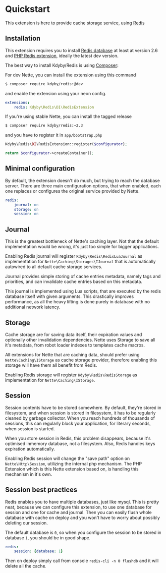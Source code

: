 Quickstart
==========

This extension is here to provide cache storage service, using [Redis](http://redis.io)


Installation
-----------

This extension requires you to install [Redis database](http://redis.io) at least at version 2.6
 and [PHP Redis extension](https://github.com/nicolasff/phpredis/), ideally the latest dev version.

The best way to install Kdyby/Redis is using  [Composer](http://getcomposer.org/):

For dev Nette, you can install the extension using this command

```sh
$ composer require kdyby/redis:@dev
```

and enable the extension using your neon config.

```yml
extensions:
	redis: Kdyby\Redis\DI\RedisExtension
```

If you're using stable Nette, you can install the tagged release

```sh
$ composer require kdyby/redis:~2.3
```

and you have to register it in `app/bootstrap.php`

```php
Kdyby\Redis\DI\RedisExtension::register($configurator);

return $configurator->createContainer();
```


Minimal configuration
---------------------

By default, the extension doesn't do much, but trying to reach the database server.
There are three main configuration options, that when enabled, each one replaces or configures the original service provided by Nette.

```yml
redis:
	journal: on
	storage: on
	session: on
```


Journal
-------

This is the greatest bottleneck of Nette's caching layer. Not that the default implementation would be wrong, it's just too simple for bigger applications.

Enabling Redis journal will register `Kdyby\Redis\RedisLuaJournal` as implementation for `Nette\Caching\Storages\IJournal`
that is automatically autowired to all default cache storage services.

Journal provides simple storing of cache entries metadata, namely tags and priorities, and can invalidate cache entries based on this metadata.

This journal is implemented using Lua scripts, that are executed by the redis database itself with given arguments.
This drastically improves performance, as all the heavy lifting is done purely in database with no additional network latency.


Storage
-------

Cache storage are for saving data itself, their expiration values and optionally other invalidation dependencies.
Nette uses Storage to save all it's metadata, from robot loader indexes to templates cache macros.

All extensions for Nette that are caching data, should prefer using `Nette\Caching\IStorage` as cache storage provider,
therefore enabling this storage will have them all benefit from Redis.

Enabling Redis storage will register `Kdyby\Redis\RedisStorage` as implementation for `Nette\Caching\IStorage`.


Session
-------

Session contents have to be stored somewhere. By default, they're stored in filesystem,
and when session is stored in filesystem, it has to be regularly cleaned by garbage collector.
When you reach hundreds of thousands of sessions, this can regularly block your application, for literary seconds, when session is started.

When you store session in Redis, this problem disappears, because it's optimised inmemory database, not a filesystem.  Also, Redis handles keys expiration automatically.

Enabling Redis session will change the "save path" option on `Nette\Http\Session`, utilizing the internal php mechanism.
The PHP Extension which is this Nette extension based on, is handling this mechanism in it's own.


Session best practices
--------------

Redis enables you to have multiple databases, just like mysql. This is pretty neat,
because  we can configure this extension, to use one database for session and one for cache and journal.
Then you can easily flush whole database with cache on deploy and you won't have to worry about possibly deleting our session.

The default database is `0`, so when you configure the session to be stored in database `1`, you should be in good shape.

```yml
redis:
	session: {database: 1}
```

Then on deploy simply call from console `redis-cli -n 0 flushdb` and it will delete all the cache.
